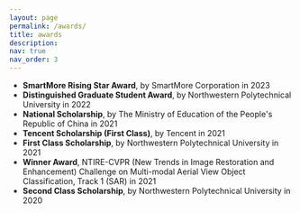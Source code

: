 ```yaml
---
layout: page
permalink: /awards/
title: awards
description:
nav: true
nav_order: 3
---
```


+ __SmartMore Rising Star Award__, by SmartMore Corporation in 2023
+ __Distinguished Graduate Student Award__, by Northwestern Polytechnical University in 2022
+ __National Scholarship__, by The Ministry of Education of the People's Republic of China in 2021
+ __Tencent Scholarship (First Class)__, by Tencent in 2021
+ __First Class Scholarship__, by Northwestern Polytechnical University in 2021
+ __Winner Award__, NTIRE-CVPR (New Trends in Image Restoration and Enhancement) Challenge on Multi-modal Aerial View Object Classification, Track 1 (SAR) in 2021
+ __Second Class Scholarship__, by Northwestern Polytechnical University in 2020

<script type="text/javascript" src="//rf.revolvermaps.com/0/0/7.js?i=50zngmk1vf4&amp;m=0&amp;c=ff0000&amp;cr1=ffffff&amp;br=5&amp;sx=0" async="async"></script>
